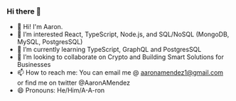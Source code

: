### Hi there 👋


<!-- **aaronamendez/aaronamendez** is a ✨ _special_ ✨ repository because its `README.md` (this file) appears on your GitHub profile. -->

- 👋 Hi! I'm Aaron.
- 🔭 I’m interested React, TypeScript, Node.js, and SQL/NoSQL (MongoDB, MySQL, PostgresSQL)
- 🌱 I’m currently learning TypeScript, GraphQL and PostgresSQL
- 👯 I’m looking to collaborate on Crypto and Building Smart Solutions for Businesses
- 📫 How to reach me: You can email me @ aaronamendez1@gmail.com or find me on twitter @AaronAMendez
- 😄 Pronouns: He/Him/A-A-ron


